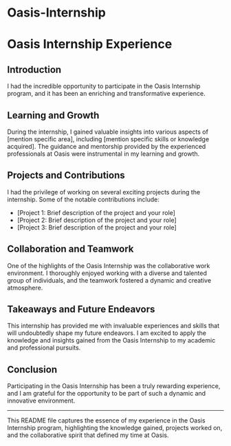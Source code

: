 # Oasis-Internship
 # Oasis Internship Experience

## Introduction
I had the incredible opportunity to participate in the Oasis Internship program, and it has been an enriching and transformative experience.

## Learning and Growth
During the internship, I gained valuable insights into various aspects of [mention specific area], including [mention specific skills or knowledge acquired]. The guidance and mentorship provided by the experienced professionals at Oasis were instrumental in my learning and growth.

## Projects and Contributions
I had the privilege of working on several exciting projects during the internship. Some of the notable contributions include:
- [Project 1: Brief description of the project and your role]
- [Project 2: Brief description of the project and your role]
- [Project 3: Brief description of the project and your role]

## Collaboration and Teamwork
One of the highlights of the Oasis Internship was the collaborative work environment. I thoroughly enjoyed working with a diverse and talented group of individuals, and the teamwork fostered a dynamic and creative atmosphere.

## Takeaways and Future Endeavors
This internship has provided me with invaluable experiences and skills that will undoubtedly shape my future endeavors. I am excited to apply the knowledge and insights gained from the Oasis Internship to my academic and professional pursuits.

## Conclusion
Participating in the Oasis Internship has been a truly rewarding experience, and I am grateful for the opportunity to be part of such a dynamic and innovative environment.

---

This README file captures the essence of my experience in the Oasis Internship program, highlighting the knowledge gained, projects worked on, and the collaborative spirit that defined my time at Oasis.  
